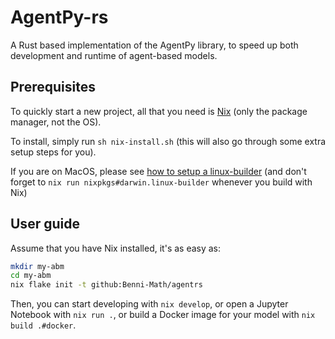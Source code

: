 # AgentPy-rs

A Rust based implementation of the AgentPy library,
to speed up both development and runtime of agent-based models.

<!-- https://github.com/iWeltAG/zucker/blob/main/flake.nix -->

## Prerequisites

To quickly start a new project, all that you need is [Nix](https://nixos.org) (only the package manager, not the OS).

To install, simply run `sh nix-install.sh` (this will also go through some extra setup steps for you).

If you are on MacOS, please see [how to setup a linux-builder](https://nixos.org/manual/nixpkgs/unstable/#sec-darwin-builder) (and don't forget to `nix run nixpkgs#darwin.linux-builder` whenever you build with Nix)

## User guide

Assume that you have Nix installed, it's as easy as:

```sh
mkdir my-abm
cd my-abm
nix flake init -t github:Benni-Math/agentrs
```

Then, you can start developing with `nix develop`, or open a Jupyter Notebook with `nix run .`, or build a Docker image for your model with `nix build .#docker`.